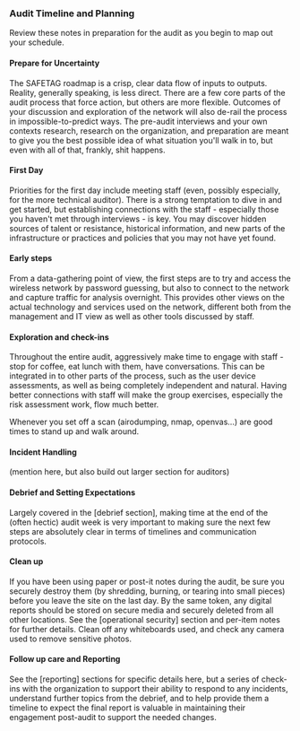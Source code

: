 ### Audit Timeline and Planning
 
Review these notes in preparation for the audit as you begin to map out your schedule.

#### Prepare for Uncertainty

The SAFETAG roadmap is a crisp, clear data flow of inputs to outputs.  Reality, generally speaking, is less direct.  There are a few core parts of the audit process that force action, but others are more flexible.  Outcomes of your discussion and exploration of the network will also de-rail the process in impossible-to-predict ways.  The pre-audit interviews and your own contexts research, research on the organization, and preparation are meant to give you the best possible idea of what situation you'll walk in to, but even with all of that, frankly, shit happens.

#### First Day
Priorities for the first day include meeting staff (even, possibly especially, for the more technical auditor).  There is a strong temptation to dive in and get started, but establishing connections with the staff - especially those you haven't met through interviews - is key.  You may discover hidden sources of talent or resistance, historical information, and new parts of the infrastructure or practices and policies that you may not have yet found.

#### Early steps
From a data-gathering point of view, the first steps are to try and access the wireless network by password guessing, but also to connect to the network and capture traffic for analysis overnight.  This provides other views on the actual technology and services used on the network, different both from the management and IT view as well as other tools discussed by staff.

#### Exploration and check-ins

Throughout the entire audit, aggressively make time to engage with staff - stop for coffee, eat lunch with them, have conversations.  This can be integrated in to other parts of the process, such as the user device assessments, as well as being completely independent and natural.  Having better connections with staff will make the group exercises, especially the risk assessment work, flow much better.

Whenever you set off a scan (airodumping, nmap, openvas...) are good times to stand up and walk around.

#### Incident Handling

(mention here, but also build out larger section for auditors)



#### Debrief and Setting Expectations

Largely covered in the [debrief section], making time at the end of the (often hectic) audit week is very important to making sure the next few steps are absolutely clear in terms of timelines and communication protocols.


#### Clean up

If you have been using paper or post-it notes during the audit, be sure you securely destroy them (by shredding, burning, or tearing into small pieces) before you leave the site on the last day.  By the same token, any digital reports should be stored on secure media and securely deleted from all other locations.  See the [operational security] section and per-item notes for further details. Clean off any whiteboards used, and check any camera used to remove sensitive photos.

#### Follow up care and Reporting

See the [reporting] sections for specific details here, but a series of check-ins with the organization to support their ability to respond to any incidents, understand further topics from the debrief, and to help provide them a timeline to expect the final report is valuable in maintaining their engagement post-audit to support the needed changes.

